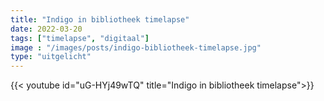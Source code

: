 ```yaml
---
title: "Indigo in bibliotheek timelapse"
date: 2022-03-20
tags: ["timelapse", "digitaal"]
image : "/images/posts/indigo-bibliotheek-timelapse.jpg"
type: "uitgelicht"
---
```


{{< youtube id="uG-HYj49wTQ" title="Indigo in bibliotheek timelapse">}}
